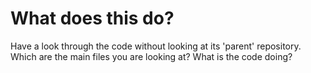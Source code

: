 # What does this do? 
Have a look through the code without looking at its 'parent' repository. 
Which are the main files you are looking at? 
What is the code doing? 
